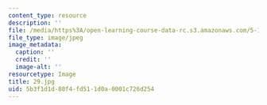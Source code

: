 ```yaml
---
content_type: resource
description: ''
file: /media/https%3A/open-learning-course-data-rc.s3.amazonaws.com/5-112-principles-of-chemical-science-fall-2005/5b3f1d1d80f4fd511d0a0001c726d254_29.jpg
file_type: image/jpeg
image_metadata:
  caption: ''
  credit: ''
  image-alt: ''
resourcetype: Image
title: 29.jpg
uid: 5b3f1d1d-80f4-fd51-1d0a-0001c726d254
---
```

